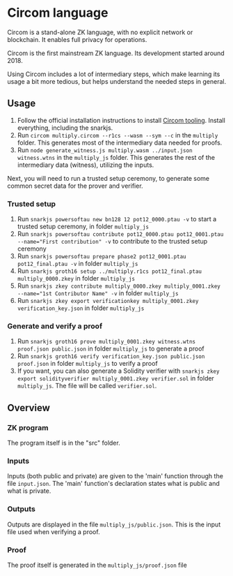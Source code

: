 # Circom language

Circom is a stand-alone ZK language, with no explicit network or blockchain. It enables full privacy for operations.

Circom is the first mainstream ZK language. Its development started around 2018.

Using Circom includes a lot of intermediary steps, which make learning its usage a bit more tedious, but helps understand the needed steps in general.

## Usage

1. Follow the official installation instructions to install [Circom tooling](https://docs.circom.io/getting-started/installation/#important-deprecation-note). Install everything, including the snarkjs.
1. Run `circom multiply.circom --r1cs --wasm --sym --c` in the `multiply` folder. This generates most of the intermediary data needed for proofs.
1. Run `node generate_witness.js multiply.wasm ../input.json witness.wtns` in the `multiply_js` folder. This generates the rest of the intermediary data (witness), utilizing the inputs.

Next, you will need to run a trusted setup ceremony, to generate some common secret data for the prover and verifier.

### Trusted setup

1. Run `snarkjs powersoftau new bn128 12 pot12_0000.ptau -v` to start a trusted setup ceremony, in folder `multiply_js`
1. Run `snarkjs powersoftau contribute pot12_0000.ptau pot12_0001.ptau --name="First contribution" -v` to contribute to the trusted setup ceremony
1. Run `snarkjs powersoftau prepare phase2 pot12_0001.ptau pot12_final.ptau -v` in folder `multiply_js`
1. Run `snarkjs groth16 setup ../multiply.r1cs pot12_final.ptau multiply_0000.zkey` in folder `multiply_js`
1. Run `snarkjs zkey contribute multiply_0000.zkey multiply_0001.zkey --name="1st Contributor Name" -v` in folder `multiply_js`
1. Run `snarkjs zkey export verificationkey multiply_0001.zkey verification_key.json` in folder `multiply_js`

### Generate and verify a proof

1. Run `snarkjs groth16 prove multiply_0001.zkey witness.wtns proof.json public.json` in folder `multiply_js` to generate a proof
1. Run `snarkjs groth16 verify verification_key.json public.json proof.json` in folder `multiply_js` to verify a proof
1. If you want, you can also generate a Solidity verifier with `snarkjs zkey export solidityverifier multiply_0001.zkey verifier.sol` in folder `multiply_js`. The file will be called `verifier.sol`.

## Overview

### ZK program

The program itself is in the "src" folder.

### Inputs

Inputs (both public and private) are given to the 'main' function through the file `input.json`. The 'main' function's declaration states what is public and what is private.

### Outputs

Outputs are displayed in the file `multiply_js/public.json`. This is the input file used when verifying a proof.

### Proof

The proof itself is generated in the `multiply_js/proof.json` file

